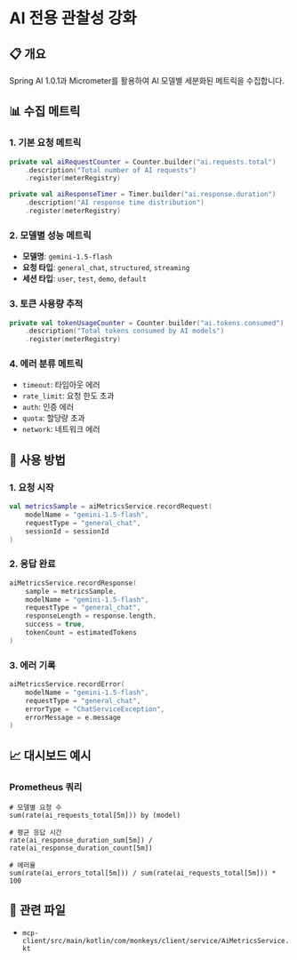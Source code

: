 # AI 전용 관찰성 강화

## 📋 개요
Spring AI 1.0.1과 Micrometer를 활용하여 AI 모델별 세분화된 메트릭을 수집합니다.

## 📊 수집 메트릭

### 1. 기본 요청 메트릭
```kotlin
private val aiRequestCounter = Counter.builder("ai.requests.total")
    .description("Total number of AI requests")
    .register(meterRegistry)

private val aiResponseTimer = Timer.builder("ai.response.duration")
    .description("AI response time distribution")
    .register(meterRegistry)
```

### 2. 모델별 성능 메트릭
- **모델명**: `gemini-1.5-flash`
- **요청 타입**: `general_chat`, `structured`, `streaming`
- **세션 타입**: `user`, `test`, `demo`, `default`

### 3. 토큰 사용량 추적
```kotlin
private val tokenUsageCounter = Counter.builder("ai.tokens.consumed")
    .description("Total tokens consumed by AI models")
    .register(meterRegistry)
```

### 4. 에러 분류 메트릭
- `timeout`: 타임아웃 에러
- `rate_limit`: 요청 한도 초과
- `auth`: 인증 에러
- `quota`: 할당량 초과
- `network`: 네트워크 에러

## 🔧 사용 방법

### 1. 요청 시작
```kotlin
val metricsSample = aiMetricsService.recordRequest(
    modelName = "gemini-1.5-flash",
    requestType = "general_chat", 
    sessionId = sessionId
)
```

### 2. 응답 완료
```kotlin
aiMetricsService.recordResponse(
    sample = metricsSample,
    modelName = "gemini-1.5-flash",
    requestType = "general_chat",
    responseLength = response.length,
    success = true,
    tokenCount = estimatedTokens
)
```

### 3. 에러 기록
```kotlin
aiMetricsService.recordError(
    modelName = "gemini-1.5-flash",
    requestType = "general_chat",
    errorType = "ChatServiceException",
    errorMessage = e.message
)
```

## 📈 대시보드 예시

### Prometheus 쿼리
```promql
# 모델별 요청 수
sum(rate(ai_requests_total[5m])) by (model)

# 평균 응답 시간
rate(ai_response_duration_sum[5m]) / rate(ai_response_duration_count[5m])

# 에러율
sum(rate(ai_errors_total[5m])) / sum(rate(ai_requests_total[5m])) * 100
```

## 🔗 관련 파일
- `mcp-client/src/main/kotlin/com/monkeys/client/service/AiMetricsService.kt`